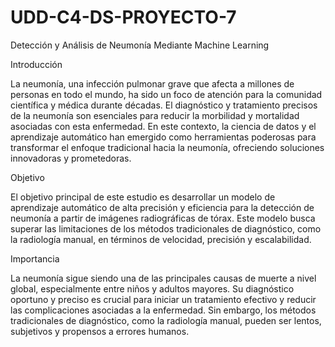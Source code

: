 # UDD-C4-DS-PROYECTO-7

Detección y Análisis de Neumonía Mediante Machine Learning


Introducción

La neumonía, una infección pulmonar grave que afecta a millones de personas en todo el mundo, ha sido un foco de atención para la comunidad científica y médica durante décadas. El diagnóstico y tratamiento precisos de la neumonía son esenciales para reducir la morbilidad y mortalidad asociadas con esta enfermedad. En este contexto, la ciencia de datos y el aprendizaje automático han emergido como herramientas poderosas para transformar el enfoque tradicional hacia la neumonía, ofreciendo soluciones innovadoras y prometedoras.

Objetivo

El objetivo principal de este estudio es desarrollar un modelo de aprendizaje automático de alta precisión y eficiencia para la detección de neumonía a partir de imágenes radiográficas de tórax. Este modelo busca superar las limitaciones de los métodos tradicionales de diagnóstico, como la radiología manual, en términos de velocidad, precisión y escalabilidad.

Importancia

La neumonía sigue siendo una de las principales causas de muerte a nivel global, especialmente entre niños y adultos mayores. Su diagnóstico oportuno y preciso es crucial para iniciar un tratamiento efectivo y reducir las complicaciones asociadas a la enfermedad. Sin embargo, los métodos tradicionales de diagnóstico, como la radiología manual, pueden ser lentos, subjetivos y propensos a errores humanos.
